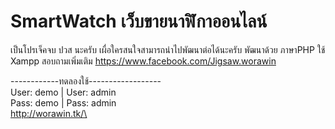 # SmartWatch เว็บขายนาฬิกาออนไลน์ 
เป็นโปรเจ็คจบ ปวส นะครับ เผื่อใครสนใจสามารถนำไปพัฒนาต่อได้นะครับ 
พัฒนาด้วย ภาษาPHP
ใช้ Xampp
สอบถามเพิ่มเติม
https://www.facebook.com/Jigsaw.worawin

------------ทดลองใช้------------------\
User: demo | User: admin\
Pass: demo | Pass: admin\
http://worawin.tk/\
